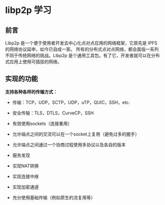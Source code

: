 # libp2p 学习

##  前言 

Libp2p 是一个便于使用者开发去中心化点对点应用的网络框架，它原先是 IPFS 的网络协议延申，如今已自成一家。
所有的分布式点对点网络，都会面临一系列不同于传统网络的挑战。Libp2p 是个通用工具包，有了它，开发者就可以在分布式应用上使用可插拔的网络。

## 实现的功能

**支持各种各样的传输方式：**

- 传输：TCP，UDP，SCTP，UDP，uTP，QUIC，SSH，etc.

- 安全传输：TLS，DTLS，CurveCP，SSH

- 有效使用sockets（连接重用）

- 允许端点之间的交流可以在一个socket上复用（避免过多的握手）

- 允许端点之间通过一个协商过程使用多协议以及各自的版本

- 服务发现

- 实现NAT转换

- 实现连接中继

- 实现加密通道

- 充分使用基础传输（例如原生的流复用等）


